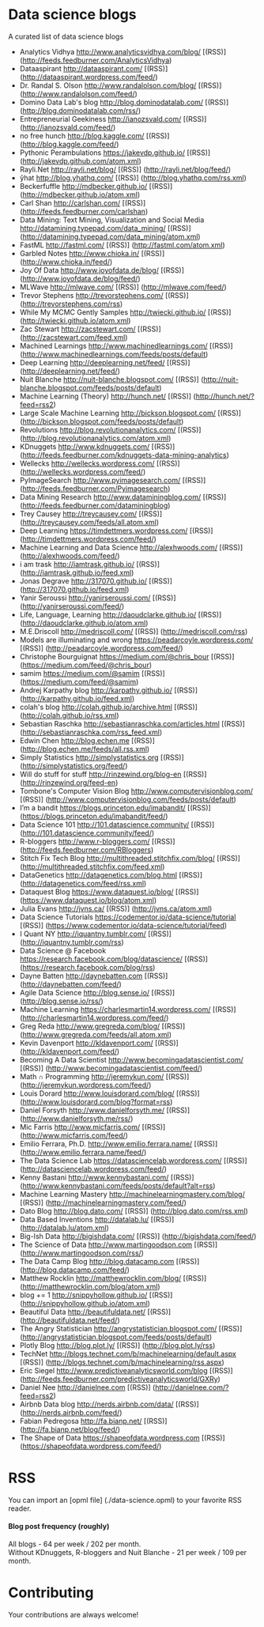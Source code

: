 # Data science blogs
A curated list of data science blogs
* Analytics Vidhya http://www.analyticsvidhya.com/blog/ [(RSS)] (http://feeds.feedburner.com/AnalyticsVidhya)
* Dataaspirant http://dataaspirant.com/ [(RSS)] (http://dataaspirant.wordpress.com/feed/)
* Dr. Randal S. Olson http://www.randalolson.com/blog/ [(RSS)] (http://www.randalolson.com/feed/)
* Domino Data Lab's blog http://blog.dominodatalab.com/ [(RSS)] (http://blog.dominodatalab.com/rss/)
* Entrepreneurial Geekiness http://ianozsvald.com/ [(RSS)] (http://ianozsvald.com/feed/)
* no free hunch http://blog.kaggle.com/ [(RSS)] (http://blog.kaggle.com/feed/)
* Pythonic Perambulations https://jakevdp.github.io/  [(RSS)] (http://jakevdp.github.com/atom.xml)
* Rayli.Net http://rayli.net/blog/ [(RSS)] (http://rayli.net/blog/feed/)
* ŷhat http://blog.yhathq.com/ [(RSS)] (http://blog.yhathq.com/rss.xml)
* Beckerfuffle http://mdbecker.github.io/ [(RSS)] (http://mdbecker.github.io/atom.xml)
* Carl Shan http://carlshan.com/ [(RSS)] (http://feeds.feedburner.com/carlshan)
* Data Mining: Text Mining, Visualization and Social Media http://datamining.typepad.com/data_mining/ [(RSS)] (http://datamining.typepad.com/data_mining/atom.xml)
* FastML http://fastml.com/ [(RSS)] (http://fastml.com/atom.xml)
* Garbled Notes http://www.chioka.in/ [(RSS)] (http://www.chioka.in/feed/)
* Joy Of Data http://www.joyofdata.de/blog/ [(RSS)] (http://www.joyofdata.de/blog/feed/)
* MLWave http://mlwave.com/ [(RSS)] (http://mlwave.com/feed/)
* Trevor Stephens http://trevorstephens.com/ [(RSS)] (http://trevorstephens.com/rss)
* While My MCMC Gently Samples http://twiecki.github.io/ [(RSS)] (http://twiecki.github.io/atom.xml)
* Zac Stewart http://zacstewart.com/ [(RSS)] (http://zacstewart.com/feed.xml)
* Machined Learnings http://www.machinedlearnings.com/ [(RSS)] (http://www.machinedlearnings.com/feeds/posts/default)
* Deep Learning http://deeplearning.net/feed/ [(RSS)] (http://deeplearning.net/feed/)
* Nuit Blanche http://nuit-blanche.blogspot.com/ [(RSS)] (http://nuit-blanche.blogspot.com/feeds/posts/default)
* Machine Learning (Theory) http://hunch.net/ [(RSS)] (http://hunch.net/?feed=rss2)
* Large Scale Machine Learning  http://bickson.blogspot.com/ [(RSS)] (http://bickson.blogspot.com/feeds/posts/default)
* Revolutions http://blog.revolutionanalytics.com/ [(RSS)] (http://blog.revolutionanalytics.com/atom.xml)
* KDnuggets http://www.kdnuggets.com/ [(RSS)] (http://feeds.feedburner.com/kdnuggets-data-mining-analytics)
* Wellecks http://wellecks.wordpress.com/ [(RSS)] (http://wellecks.wordpress.com/feed/)
* PyImageSearch http://www.pyimagesearch.com/ [(RSS)] (http://feeds.feedburner.com/Pyimagesearch)
* Data Mining Research http://www.dataminingblog.com/ [(RSS)] (http://feeds.feedburner.com/dataminingblog)
* Trey Causey http://treycausey.com/ [(RSS)] (http://treycausey.com/feeds/all.atom.xml)
* Deep Learning https://timdettmers.wordpress.com/ [(RSS)] (http://timdettmers.wordpress.com/feed/)
* Machine Learning and Data Science http://alexhwoods.com/ [(RSS)] (http://alexhwoods.com/feed/)
* i am trask http://iamtrask.github.io/ [(RSS)] (http://iamtrask.github.io/feed.xml)
* Jonas Degrave http://317070.github.io/ [(RSS)] (http://317070.github.io/feed.xml)
* Yanir Seroussi http://yanirseroussi.com/ [(RSS)] (http://yanirseroussi.com/feed/)
* Life, Language, Learning http://daoudclarke.github.io/ [(RSS)] (http://daoudclarke.github.io/atom.xml)
* M.E.Driscoll http://medriscoll.com/ [(RSS)] (http://medriscoll.com/rss)
* Models are illuminating and wrong https://peadarcoyle.wordpress.com/ [(RSS)] (http://peadarcoyle.wordpress.com/feed/)
* Christophe Bourguignat https://medium.com/@chris_bour [(RSS)] (https://medium.com/feed/@chris_bour)
* samim https://medium.com/@samim [(RSS)] (https://medium.com/feed/@samim)
* Andrej Karpathy blog http://karpathy.github.io/ [(RSS)] (http://karpathy.github.io/feed.xml)
* colah's blog http://colah.github.io/archive.html [(RSS)] (http://colah.github.io/rss.xml)
* Sebastian Raschka http://sebastianraschka.com/articles.html [(RSS)] (http://sebastianraschka.com/rss_feed.xml)
* Edwin Chen http://blog.echen.me [(RSS)] (http://blog.echen.me/feeds/all.rss.xml)
* Simply Statistics http://simplystatistics.org [(RSS)] (http://simplystatistics.org/feed/)
* Will do stuff for stuff http://rinzewind.org/blog-en [(RSS)] (http://rinzewind.org/feed-en)
* Tombone's Computer Vision Blog http://www.computervisionblog.com/ [(RSS)] (http://www.computervisionblog.com/feeds/posts/default)
* I’m a bandit https://blogs.princeton.edu/imabandit/ [(RSS)] (https://blogs.princeton.edu/imabandit/feed/)
* Data Science 101 http://101.datascience.community/ [(RSS)] (http://101.datascience.community/feed/)
* R-bloggers http://www.r-bloggers.com/ [(RSS)] (http://feeds.feedburner.com/RBloggers)
* Stitch Fix Tech Blog http://multithreaded.stitchfix.com/blog/ [(RSS)] (http://multithreaded.stitchfix.com/feed.xml)
* DataGenetics http://datagenetics.com/blog.html [(RSS)] (http://datagenetics.com/feed/rss.xml)
* Dataquest Blog https://www.dataquest.io/blog/ [(RSS)] (https://www.dataquest.io/blog/atom.xml)
* Julia Evans http://jvns.ca/ [(RSS)] (http://jvns.ca/atom.xml)
* Data Science Tutorials https://codementor.io/data-science/tutorial [(RSS)] (https://www.codementor.io/data-science/tutorial/feed)
* I Quant NY http://iquantny.tumblr.com/ [(RSS)] (http://iquantny.tumblr.com/rss)
* Data Science @ Facebook https://research.facebook.com/blog/datascience/ [(RSS)] (https://research.facebook.com/blog/rss)
* Dayne Batten http://daynebatten.com [(RSS)] (http://daynebatten.com/feed/)
* Agile Data Science http://blog.sense.io/ [(RSS)] (http://blog.sense.io/rss/)
* Machine Learning https://charlesmartin14.wordpress.com/ [(RSS)] (http://charlesmartin14.wordpress.com/feed/)
* Greg Reda http://www.gregreda.com/blog/ [(RSS)] (http://www.gregreda.com/feeds/all.atom.xml)
* Kevin Davenport http://kldavenport.com/ [(RSS)] (http://kldavenport.com/feed/)
* Becoming A Data Scientist http://www.becomingadatascientist.com/ [(RSS)] (http://www.becomingadatascientist.com/feed/)
* Math ∩ Programming http://jeremykun.com/ [(RSS)] (http://jeremykun.wordpress.com/feed/)
* Louis Dorard http://www.louisdorard.com/blog/ [(RSS)] (http://www.louisdorard.com/blog?format=rss)
* Daniel Forsyth http://www.danielforsyth.me/ [(RSS)] (http://www.danielforsyth.me/rss/)
* Mic Farris http://www.micfarris.com/ [(RSS)] (http://www.micfarris.com/feed/)
* Emilio Ferrara, Ph.D.  http://www.emilio.ferrara.name/ [(RSS)] (http://www.emilio.ferrara.name/feed/)
* The Data Science Lab https://datasciencelab.wordpress.com/ [(RSS)] (http://datasciencelab.wordpress.com/feed/)
* Kenny Bastani http://www.kennybastani.com/ [(RSS)] (http://www.kennybastani.com/feeds/posts/default?alt=rss)
* Machine Learning Mastery http://machinelearningmastery.com/blog/ [(RSS)] (http://machinelearningmastery.com/feed/)
* Dato Blog http://blog.dato.com/ [(RSS)] (http://blog.dato.com/rss.xml)
* Data Based Inventions http://datalab.lu/ [(RSS)] (http://datalab.lu/atom.xml)
* Big-Ish Data http://bigishdata.com/ [(RSS)] (http://bigishdata.com/feed/)
* The Science of Data http://www.martingoodson.com [(RSS)] (http://www.martingoodson.com/rss/)
* The Data Camp Blog http://blog.datacamp.com [(RSS)] (http://blog.datacamp.com/feed/)
* Matthew Rocklin http://matthewrocklin.com/blog/ [(RSS)] (http://matthewrocklin.com/blog/atom.xml)
* blog += 1 http://snippyhollow.github.io/ [(RSS)] (http://snippyhollow.github.io/atom.xml)
* Beautiful Data http://beautifuldata.net/ [(RSS)] (http://beautifuldata.net/feed/)
* The Angry Statistician http://angrystatistician.blogspot.com/ [(RSS)] (http://angrystatistician.blogspot.com/feeds/posts/default)
* Plotly Blog http://blog.plot.ly/ [(RSS)] (http://blog.plot.ly/rss)
* TechNet http://blogs.technet.com/b/machinelearning/default.aspx [(RSS)] (http://blogs.technet.com/b/machinelearning/rss.aspx)
* Eric Siegel http://www.predictiveanalyticsworld.com/blog [(RSS)] (http://feeds.feedburner.com/predictiveanalyticsworld/GXRy)
* Daniel Nee http://danielnee.com [(RSS)] (http://danielnee.com/?feed=rss2)
* Airbnb Data blog http://nerds.airbnb.com/data/ [(RSS)] (http://nerds.airbnb.com/feed/)
* Fabian Pedregosa http://fa.bianp.net/ [(RSS)] (http://fa.bianp.net/blog/feed/)
* The Shape of Data https://shapeofdata.wordpress.com [(RSS)] (https://shapeofdata.wordpress.com/feed/)

# RSS
You can import an [opml file] (./data-science.opml) to your favorite RSS reader.  
#### Blog post frequency (roughly)
All blogs - 64 per week / 202 per month.  
Without KDnuggets, R-bloggers and Nuit Blanche - 21 per week / 109 per month.

# Contributing
Your contributions are always welcome!
